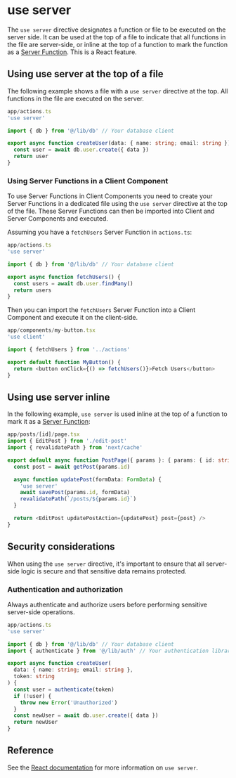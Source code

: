 # use server

The `use server` directive designates a function or file to be executed on the server side. It can be used at the top of a file to indicate that all functions in the file are server-side, or inline at the top of a function to mark the function as a [Server Function](https://19.react.dev/reference/rsc/server-functions). This is a React feature.

## Using use server at the top of a file

The following example shows a file with a `use server` directive at the top. All functions in the file are executed on the server.

```typescript
app/actions.ts
'use server'

import { db } from '@/lib/db' // Your database client

export async function createUser(data: { name: string; email: string }) {
  const user = await db.user.create({ data })
  return user
}
```

### Using Server Functions in a Client Component

To use Server Functions in Client Components you need to create your Server Functions in a dedicated file using the `use server` directive at the top of the file. These Server Functions can then be imported into Client and Server Components and executed.

Assuming you have a `fetchUsers` Server Function in `actions.ts`:

```typescript
app/actions.ts
'use server'

import { db } from '@/lib/db' // Your database client

export async function fetchUsers() {
  const users = await db.user.findMany()
  return users
}
```

Then you can import the `fetchUsers` Server Function into a Client Component and execute it on the client-side.

```typescript
app/components/my-button.tsx
'use client'

import { fetchUsers } from '../actions'

export default function MyButton() {
  return <button onClick={() => fetchUsers()}>Fetch Users</button>
}
```

## Using use server inline

In the following example, `use server` is used inline at the top of a function to mark it as a [Server Function](https://19.react.dev/reference/rsc/server-functions):

```typescript
app/posts/[id]/page.tsx
import { EditPost } from './edit-post'
import { revalidatePath } from 'next/cache'

export default async function PostPage({ params }: { params: { id: string } }) {
  const post = await getPost(params.id)

  async function updatePost(formData: FormData) {
    'use server'
    await savePost(params.id, formData)
    revalidatePath(`/posts/${params.id}`)
  }

  return <EditPost updatePostAction={updatePost} post={post} />
}
```

## Security considerations

When using the `use server` directive, it's important to ensure that all server-side logic is secure and that sensitive data remains protected.

### Authentication and authorization

Always authenticate and authorize users before performing sensitive server-side operations.

```typescript
app/actions.ts
'use server'

import { db } from '@/lib/db' // Your database client
import { authenticate } from '@/lib/auth' // Your authentication library

export async function createUser(
  data: { name: string; email: string },
  token: string
) {
  const user = authenticate(token)
  if (!user) {
    throw new Error('Unauthorized')
  }
  const newUser = await db.user.create({ data })
  return newUser
}
```

## Reference

See the [React documentation](https://react.dev/reference/rsc/use-server) for more information on `use server`.
